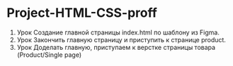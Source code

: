 # Project-HTML-CSS-proff
1. Урок
Создание главной страницы index.html по шаблону из Figma. 
2. Урок
Закончить главную страницу и приступить к странице product. 
3. Урок
Доделать главную, приступаем к верстке страницы товара (Product/Single page)